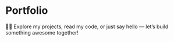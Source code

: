 # Portfolio
👨‍💻 Explore my projects, read my code, or just say hello — let’s build something awesome together!
